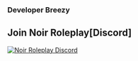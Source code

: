 ### Developer Breezy

## Join Noir Roleplay[Discord]
[![Noir Roleplay Discord](https://discord.com/api/guilds/720058651456438314/widget.png?style=banner4)](https://discord.com/invite/nrp)

